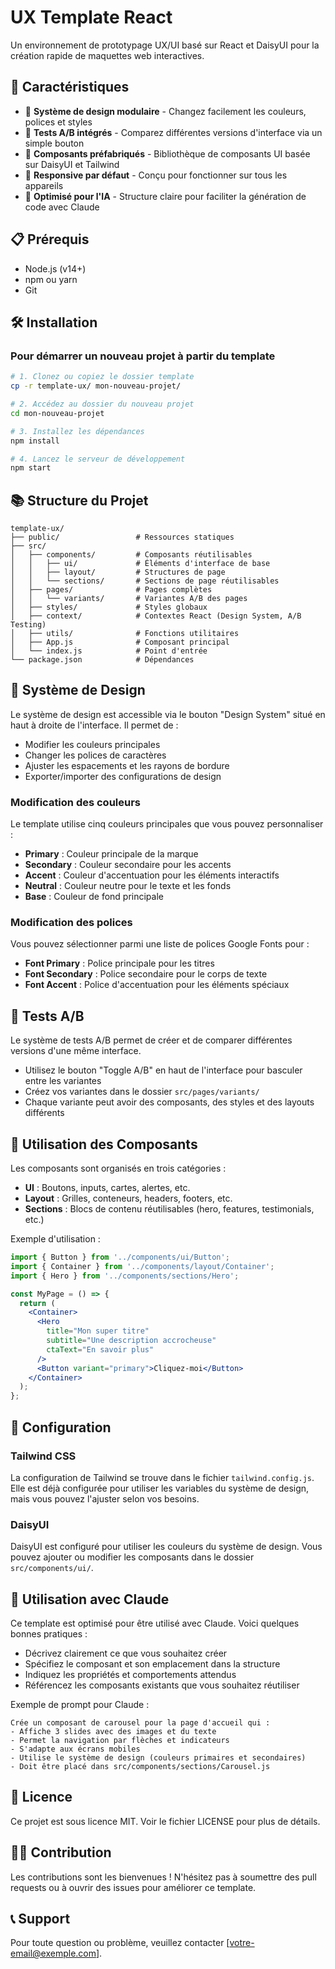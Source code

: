 # UX Template React

Un environnement de prototypage UX/UI basé sur React et DaisyUI pour la création rapide de maquettes web interactives.

## 🚀 Caractéristiques

- 🎨 **Système de design modulaire** - Changez facilement les couleurs, polices et styles
- 🔄 **Tests A/B intégrés** - Comparez différentes versions d'interface via un simple bouton
- 🧩 **Composants préfabriqués** - Bibliothèque de composants UI basée sur DaisyUI et Tailwind
- 📱 **Responsive par défaut** - Conçu pour fonctionner sur tous les appareils
- 🤖 **Optimisé pour l'IA** - Structure claire pour faciliter la génération de code avec Claude

## 📋 Prérequis

- Node.js (v14+)
- npm ou yarn
- Git

## 🛠️ Installation

### Pour démarrer un nouveau projet à partir du template

```bash
# 1. Clonez ou copiez le dossier template
cp -r template-ux/ mon-nouveau-projet/

# 2. Accédez au dossier du nouveau projet
cd mon-nouveau-projet

# 3. Installez les dépendances
npm install

# 4. Lancez le serveur de développement
npm start
```

## 📚 Structure du Projet

```
template-ux/
├── public/                 # Ressources statiques
├── src/
│   ├── components/         # Composants réutilisables
│   │   ├── ui/             # Éléments d'interface de base
│   │   ├── layout/         # Structures de page
│   │   └── sections/       # Sections de page réutilisables
│   ├── pages/              # Pages complètes
│   │   └── variants/       # Variantes A/B des pages
│   ├── styles/             # Styles globaux
│   ├── context/            # Contextes React (Design System, A/B Testing)
│   ├── utils/              # Fonctions utilitaires
│   ├── App.js              # Composant principal
│   └── index.js            # Point d'entrée
└── package.json            # Dépendances
```

## 🎨 Système de Design

Le système de design est accessible via le bouton "Design System" situé en haut à droite de l'interface. Il permet de :

- Modifier les couleurs principales
- Changer les polices de caractères
- Ajuster les espacements et les rayons de bordure
- Exporter/importer des configurations de design

### Modification des couleurs

Le template utilise cinq couleurs principales que vous pouvez personnaliser :

- **Primary** : Couleur principale de la marque
- **Secondary** : Couleur secondaire pour les accents
- **Accent** : Couleur d'accentuation pour les éléments interactifs
- **Neutral** : Couleur neutre pour le texte et les fonds
- **Base** : Couleur de fond principale

### Modification des polices

Vous pouvez sélectionner parmi une liste de polices Google Fonts pour :

- **Font Primary** : Police principale pour les titres
- **Font Secondary** : Police secondaire pour le corps de texte
- **Font Accent** : Police d'accentuation pour les éléments spéciaux

## 🔄 Tests A/B

Le système de tests A/B permet de créer et de comparer différentes versions d'une même interface.

- Utilisez le bouton "Toggle A/B" en haut de l'interface pour basculer entre les variantes
- Créez vos variantes dans le dossier `src/pages/variants/`
- Chaque variante peut avoir des composants, des styles et des layouts différents

## 🧩 Utilisation des Composants

Les composants sont organisés en trois catégories :

- **UI** : Boutons, inputs, cartes, alertes, etc.
- **Layout** : Grilles, conteneurs, headers, footers, etc.
- **Sections** : Blocs de contenu réutilisables (hero, features, testimonials, etc.)

Exemple d'utilisation :

```jsx
import { Button } from '../components/ui/Button';
import { Container } from '../components/layout/Container';
import { Hero } from '../components/sections/Hero';

const MyPage = () => {
  return (
    <Container>
      <Hero 
        title="Mon super titre" 
        subtitle="Une description accrocheuse"
        ctaText="En savoir plus" 
      />
      <Button variant="primary">Cliquez-moi</Button>
    </Container>
  );
};
```

## 🔧 Configuration

### Tailwind CSS

La configuration de Tailwind se trouve dans le fichier `tailwind.config.js`. Elle est déjà configurée pour utiliser les variables du système de design, mais vous pouvez l'ajuster selon vos besoins.

### DaisyUI

DaisyUI est configuré pour utiliser les couleurs du système de design. Vous pouvez ajouter ou modifier les composants dans le dossier `src/components/ui/`.

## 🤖 Utilisation avec Claude

Ce template est optimisé pour être utilisé avec Claude. Voici quelques bonnes pratiques :

- Décrivez clairement ce que vous souhaitez créer
- Spécifiez le composant et son emplacement dans la structure
- Indiquez les propriétés et comportements attendus
- Référencez les composants existants que vous souhaitez réutiliser

Exemple de prompt pour Claude :

```
Crée un composant de carousel pour la page d'accueil qui :
- Affiche 3 slides avec des images et du texte
- Permet la navigation par flèches et indicateurs
- S'adapte aux écrans mobiles
- Utilise le système de design (couleurs primaires et secondaires)
- Doit être placé dans src/components/sections/Carousel.js
```

## 📄 Licence

Ce projet est sous licence MIT. Voir le fichier LICENSE pour plus de détails.

## 👨‍💻 Contribution

Les contributions sont les bienvenues ! N'hésitez pas à soumettre des pull requests ou à ouvrir des issues pour améliorer ce template.

## 📞 Support

Pour toute question ou problème, veuillez contacter [votre-email@exemple.com].
